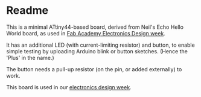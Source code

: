 # Readme

This is a minimal ATtiny44-based board, derived from Neil's Echo Hello World board, as used in [Fab Academy Electronics Design week](http://academy.cba.mit.edu/classes/electronics_design/index.html).

It has an additional LED (with current-limiting resistor) and button, to enable simple testing by uploading Arduino blink or button sketches. (Hence the 'Plus' in the name.)

The button needs a pull-up resistor (on the pin, or added externally) to work.

This board is used in our [electronics design week](https://github.com/fablabbrighton/digital-fabrication-module/tree/master/docs/_course-notes/week-5-electronics-design.md).
